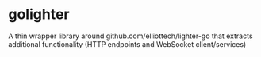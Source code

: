 # golighter

A thin wrapper library around github.com/elliottech/lighter-go that extracts additional functionality (HTTP endpoints and WebSocket client/services)
